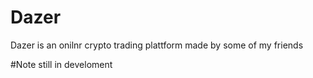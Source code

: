 # Dazer
Dazer is an onilnr crypto trading plattform made by some of my friends

#Note still in develoment
